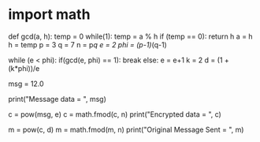 # import math
def gcd(a, h):
	temp = 0
	while(1):
		temp = a % h
		if (temp == 0):
			return h
		a = h
		h = temp
p = 3
q = 7
n = p*q
e = 2
phi = (p-1)*(q-1)

while (e < phi):
    if(gcd(e, phi) == 1):
        break
    else:
        e = e+1
k = 2
d = (1 + (k*phi))/e

msg = 12.0

print("Message data = ", msg)

c = pow(msg, e)
c = math.fmod(c, n)
print("Encrypted data = ", c)

m = pow(c, d)
m = math.fmod(m, n)
print("Original Message Sent = ", m)
